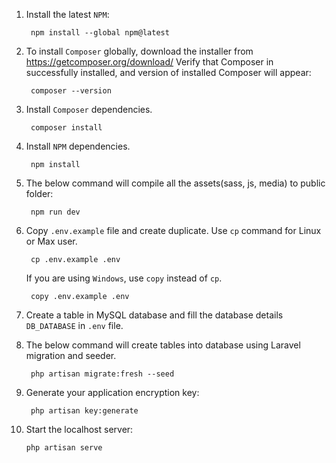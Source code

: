 1. Install the latest `NPM`:
   
        npm install --global npm@latest


2. To install `Composer` globally, download the installer from https://getcomposer.org/download/ Verify that Composer in successfully installed, and version of installed Composer will appear:
   
        composer --version


3. Install `Composer` dependencies.
   
        composer install


4. Install `NPM` dependencies.
   
        npm install


5. The below command will compile all the assets(sass, js, media) to public folder:
   
        npm run dev


6. Copy `.env.example` file and create duplicate. Use `cp` command for Linux or Max user.

        cp .env.example .env

    If you are using `Windows`, use `copy` instead of `cp`.
   
        copy .env.example .env
   
7. Create a table in MySQL database and fill the database details `DB_DATABASE` in `.env` file.

8. The below command will create tables into database using Laravel migration and seeder.

        php artisan migrate:fresh --seed

9. Generate your application encryption key:

        php artisan key:generate


10. Start the localhost server:
    
        php artisan serve
